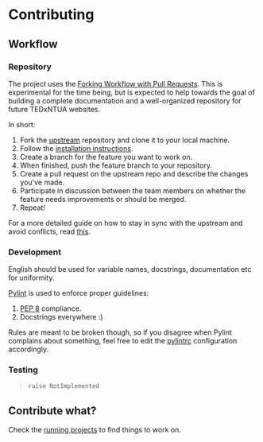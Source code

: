 # Contributing

## Workflow

### Repository

The project uses the [Forking Workflow with Pull Requests](https://www.atlassian.com/git/tutorials/making-a-pull-request). This is experimental for the time being, but is expected to help towards the goal of building a complete documentation and a well-organized repository for future TEDxNTUA websites.

In short:

1. Fork the [upstream](https://github.com/TEDxNTUA/tedxntua2019) repository and clone it to your local machine.
1. Follow the [installation instructions](installation.md).
1. Create a branch for the feature you want to work on.
1. When finished, push the feature branch to your repository.
1. Create a pull request on the upstream repo and describe the changes you've made.
1. Participate in discussion between the team members on whether the feature needs improvements or should be merged.
1. Repeat!

For a more detailed guide on how to stay in sync with the upstream and avoid conflicts, read [this](https://gist.github.com/Chaser324/ce0505fbed06b947d962).

### Development

English should be used for variable names, docstrings, documentation etc for uniformity.

[Pylint](https://www.pylint.org/) is used to enforce proper guidelines:

1. [PEP 8](https://www.python.org/dev/peps/pep-0008/) compliance.
1. Docstrings everywhere :)

Rules are meant to be broken though, so if you disagree when Pylint complains about something, feel free to edit the [pylintrc](../pylintrc) configuration accordingly.

### Testing

> `raise NotImplemented`


## Contribute what?

Check the [running projects](https://github.com/TEDxNTUA/tedxntua2019/projects) to find things to work on.